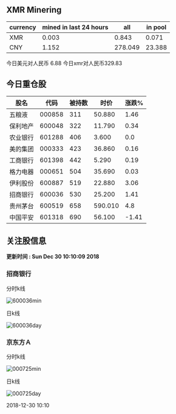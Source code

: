 ## XMR Minering

|currency|mined in last 24 hours|all|in pool|
|---|---|---|---|
|XMR|0.003|0.843|0.071|
|CNY|1.152|278.049|23.388|

今日美元对人民币 6.88	今日xmr对人民币329.83


## 今日重仓股 

|股名|代码|被持数|时价|涨跌%|
|---|---|---|---|---|
|五粮液|000858|311|50.880|1.46|
|保利地产|600048|322|11.790|0.34|
|农业银行|601288|406|3.600|0.0|
|美的集团|000333|423|36.860|0.16|
|工商银行|601398|442|5.290|0.19|
|格力电器|000651|504|35.690|0.03|
|伊利股份|600887|519|22.880|3.06|
|招商银行|600036|530|25.200|1.41|
|贵州茅台|600519|658|590.010|4.8|
|中国平安|601318|690|56.100|-1.41|

## 关注股信息
**更新时间 : Sun Dec 30 10:10:09 2018**
### 招商银行 
分时k线

![600036min](http://image.sinajs.cn/newchart/min/n/sh600036.gif)

日k线

![600036day](http://image.sinajs.cn/newchart/daily/n/sh600036.gif)

### 京东方Ａ 
分时k线

![000725min](http://image.sinajs.cn/newchart/min/n/sz000725.gif)

日k线

![000725day](http://image.sinajs.cn/newchart/daily/n/sz000725.gif)

2018-12-30 10:10